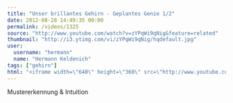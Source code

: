 ```yaml
---
title: "Unser brillantes Gehirn - Geplantes Genie 1/2"
date: 2012-08-28 14:49:35 00:00
permalink: /videos/1325
source: "http://www.youtube.com/watch?v=zYPqWi9qNig&feature=related"
thumbnail: "http://i3.ytimg.com/vi/zYPqWi9qNig/hqdefault.jpg"
user:
  username: "hermann"
  name: "Hermann Keldenich"
tags: ["gehirn"]
html: "<iframe width=\"640\" height=\"360\" src=\"http://www.youtube.com/embed/zYPqWi9qNig?wmode=transparent&fs=1&feature=oembed\" frameborder=\"0\" allowfullscreen></iframe>"
---
```


Mustererkennung & Intuition